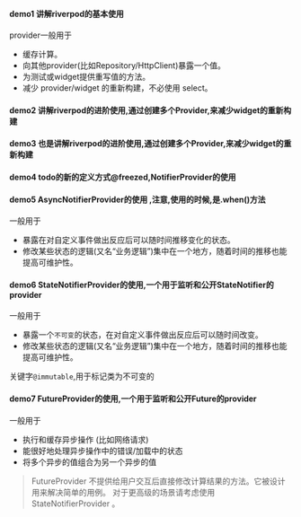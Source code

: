 #### demo1 讲解riverpod的基本使用

provider一般用于

- 缓存计算。
- 向其他provider(比如Repository/HttpClient)暴露一个值。
- 为测试或widget提供重写值的方法。
- 减少 provider/widget 的重新构建，不必使用 select。

#### demo2 讲解riverpod的进阶使用,通过创建多个Provider,来减少widget的重新构建

#### demo3 也是讲解riverpod的进阶使用,通过创建多个Provider,来减少widget的重新构建

#### demo4 todo的新的定义方式@freezed,NotifierProvider的使用

#### demo5 AsyncNotifierProvider的使用 ,注意,使用的时候,是.when()方法

一般用于

- 暴露在对自定义事件做出反应后可以随时间推移变化的状态。
- 修改某些状态的逻辑(又名“业务逻辑”)集中在一个地方，随着时间的推移也能提高可维护性。

#### demo6 StateNotifierProvider的使用,一个用于监听和公开StateNotifier的provider

一般用于

- 暴露一个`不可变`的状态，在对自定义事件做出反应后可以随时间改变。
- 修改某些状态的逻辑(又名“业务逻辑”)集中在一个地方，随着时间的推移也能提高可维护性。

关键字`@immutable`,用于标记类为不可变的

#### demo7 FutureProvider的使用,一个用于监听和公开Future的provider

一般用于

- 执行和缓存异步操作 (比如网络请求)
- 能很好地处理异步操作中的错误/加载中的状态
- 将多个异步的值组合为另一个异步的值

> FutureProvider 不提供给用户交互后直接修改计算结果的方法。它被设计用来解决简单的用例。
> 对于更高级的场景请考虑使用StateNotifierProvider 。